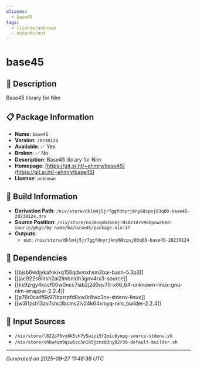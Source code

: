 ```yaml
---
aliases:
  - base45
tags:
  - license/unknown
  - outputs/out
---
```


# base45

## 📝 Description

Base45 library for Nim

## 📋 Package Information

- **Name**: `base45`
- **Version**: `20230124`
- **Available**: ✅ Yes
- **Broken**: ✅ No
- **Description**: Base45 library for Nim
- **Homepage**: [https://git.sr.ht/~ehmry/base45](https://git.sr.ht/~ehmry/base45)
- **License**: `unknown`

## 🔧 Build Information

- **Derivation Path**: `/nix/store/dklm4j5jr7ggfdnyrjkny68cpsj03q08-base45-20230124.drv`
- **Source Position**: `/nix/store/ns30sqxb36k8jrds8z18rv96bpnwc60d-source/pkgs/by-name/ba/base45/package.nix:17`
- **Outputs**:
  - `out`:  `/nix/store/dklm4j5jr7ggfdnyrjkny68cpsj03q08-base45-20230124`

## 🔗 Dependencies

- [[bjsb6wdjykafnkixq156qdvmxhsm2bai-bash-5.3p3]]
- [[jac922s8llrsh2ai2lmbnldh3gnv4rx3-source]]
- [[ks9zrgy4kccf00w0ncc7iab2j2d0qv70-x86_64-unknown-linux-gnu-nim-wrapper-2.2.4]]
- [[p76r0cwlf6k97ibprrpfd8xw0r8wc3nx-stdenv-linux]]
- [[w3l1zsh13zv7shc3bcms2lv24k64xmyq-nim_builder-2.2.4]]

## 📁 Input Sources

- `/nix/store/l622p70vy8k5sh7y5wizi5f2mic6ynpg-source-stdenv.sh`
- `/nix/store/shkw4qm9qcw5sc5n1k5jznc83ny02r39-default-builder.sh`

---
*Generated on 2025-09-27 11:48:38 UTC*
